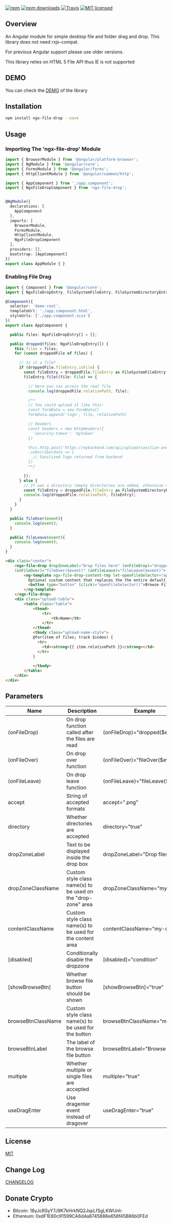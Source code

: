 [![npm](https://img.shields.io/npm/v/ngx-file-drop.svg?style=flat-square)](https://www.npmjs.com/package/ngx-file-drop) [![npm downloads](https://img.shields.io/npm/dm/ngx-file-drop.svg)](https://www.npmjs.com/package/ngx-file-drop) [![Travis](https://img.shields.io/travis/georgipeltekov/ngx-file-drop.svg?style=flat-square)](https://travis-ci.org/georgipeltekov/ngx-file-drop) [![MIT licensed](https://img.shields.io/badge/license-MIT-blue.svg?style=flat-square)](https://github.com/georgipeltekov/ngx-file-drop/blob/master/LICENSE)

## Overview

An Angular module for simple desktop file and folder drag and drop. This library does not need rxjs-compat.

For previous Angular support please use older versions.

This library relies on HTML 5 File API thus IE is not supported

## DEMO
You can check the [DEMO](https://georgipeltekov.github.io/) of the library 

## Installation

```bash
npm install ngx-file-drop --save
```

## Usage


### Importing The 'ngx-file-drop' Module

```TypeScript
import { BrowserModule } from '@angular/platform-browser';
import { NgModule } from '@angular/core';
import { FormsModule } from '@angular/forms';
import { HttpClientModule } from '@angular/common/http';

import { AppComponent } from './app.component';
import { NgxFileDropComponent } from 'ngx-file-drop';


@NgModule({
  declarations: [
    AppComponent
  ],
  imports: [
    BrowserModule,
    FormsModule,
    HttpClientModule,
    NgxFileDropComponent
  ],
  providers: [],
  bootstrap: [AppComponent]
})
export class AppModule { }

```

### Enabling File Drag


```TypeScript
import { Component } from '@angular/core';
import { NgxFileDropEntry, FileSystemFileEntry, FileSystemDirectoryEntry } from 'ngx-file-drop';

@Component({
  selector: 'demo-root',
  templateUrl: './app.component.html',
  styleUrls: ['./app.component.scss']
})
export class AppComponent {

  public files: NgxFileDropEntry[] = [];

  public dropped(files: NgxFileDropEntry[]) {
    this.files = files;
    for (const droppedFile of files) {

      // Is it a file?
      if (droppedFile.fileEntry.isFile) {
        const fileEntry = droppedFile.fileEntry as FileSystemFileEntry;
        fileEntry.file((file: File) => {

          // Here you can access the real file
          console.log(droppedFile.relativePath, file);

          /**
          // You could upload it like this:
          const formData = new FormData()
          formData.append('logo', file, relativePath)

          // Headers
          const headers = new HttpHeaders({
            'security-token': 'mytoken'
          })

          this.http.post('https://mybackend.com/api/upload/sanitize-and-save-logo', formData, { headers: headers, responseType: 'blob' })
          .subscribe(data => {
            // Sanitized logo returned from backend
          })
          **/

        });
      } else {
        // It was a directory (empty directories are added, otherwise only files)
        const fileEntry = droppedFile.fileEntry as FileSystemDirectoryEntry;
        console.log(droppedFile.relativePath, fileEntry);
      }
    }
  }

  public fileOver(event){
    console.log(event);
  }

  public fileLeave(event){
    console.log(event);
  }
}


```
```HTML
<div class="center">
    <ngx-file-drop dropZoneLabel="Drop files here" (onFileDrop)="dropped($event)" 
    (onFileOver)="fileOver($event)" (onFileLeave)="fileLeave($event)">
        <ng-template ngx-file-drop-content-tmp let-openFileSelector="openFileSelector">
          Optional custom content that replaces the the entire default content.
          <button type="button" (click)="openFileSelector()">Browse Files</button>
        </ng-template>
    </ngx-file-drop>
    <div class="upload-table">
        <table class="table">
            <thead>
                <tr>
                    <th>Name</th>
                </tr>
            </thead>
            <tbody class="upload-name-style">
            @for(item of files; track $index) {
              <tr>
                <td><strong>{{ item.relativePath }}</strong></td>
              </tr>
            }
                
            </tbody>
        </table>
    </div>
</div>
```

## Parameters

Name  | Description | Example | 
------------- | ------------- | -------------
(onFileDrop)  | On drop function called after the files are read | (onFileDrop)="dropped($event)"
(onFileOver)  | On drop over function| (onFileOver)="fileOver($event)"
(onFileLeave)  | On drop leave function| (onFileLeave)="fileLeave($event)"
accept  | String of accepted formats | accept=".png"
directory  | Whether directories are accepted | directory="true"
dropZoneLabel  | Text to be displayed inside the drop box | dropZoneLabel="Drop files here"
dropZoneClassName  | Custom style class name(s) to be used on the "drop-zone" area | dropZoneClassName="my-style"
contentClassName  | Custom style class name(s) to be used for the content area | contentClassName="my-style"
\[disabled\]  | Conditionally disable the dropzone  | \[disabled\]="condition"
\[showBrowseBtn\]  | Whether browse file button should be shown  | \[showBrowseBtn\]="true"
browseBtnClassName | Custom style class name(s) to be used for the button | browseBtnClassName="my-style"
browseBtnLabel  | The label of the browse file button  | browseBtnLabel="Browse files"
multiple  | Whether multiple or single files are accepted  | multiple="true"
useDragEnter  | Use dragenter event instead of dragover  | useDragEnter="true"

## License

[MIT](/LICENSE)

## Change Log

[CHANGELOG](/CHANGELOG.md)

## Donate Crypto
* Bitcoin: 18yJcRSyY7J9K7kHrkNQ2JspLfSgLKWUnh
* Ethereum: 0xdF1E80c91599CA6d4a8745888e658f45B86b0FEd



